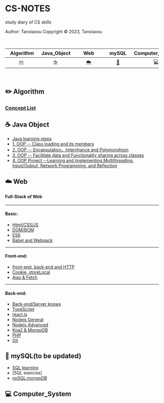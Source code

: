 # CS-NOTES
study diary of CS skills

Author: Tanxiaoxu
Copyright © 2023, Tanxiaoxu

<br>

|      &nbsp;&nbsp;Algorithm&nbsp;      |             &nbsp;Java_Object              | &nbsp;&nbsp;&nbsp;&nbsp;&nbsp;&nbsp;Web&nbsp;&nbsp;&nbsp;&nbsp;&nbsp;&nbsp; |     &nbsp;&nbsp;mySQL&nbsp;&nbsp;      |      Computer_System        | 
|:-------------------------------:|:---------------------------------------:|:---------------------------------------:|:--------------------------------:|:----------------------------------------:|
| [:pencil2:](#pencil2-Algorithm) | [:coffee:](#coffee-Java_Object) |          [:cloud:](#cloud-Web)          | [:floppy_disk:](#floppy_disk-mySQL) | [:computer:](#computer-Computer_System) |

<br>


## :pencil2:  Algorithm

### [Concept List](https://github.com/TerryTxx/CS-Diary/blob/master/Algorithm/self_study.md)


## :coffee: Java Object

- [Java learning steps](https://github.com/TerryTxx/CS-Diary/blob/master/Java-OBJ/studyDiary.md)
- [1. OOP -- Class loading and its members](https://github.com/TerryTxx/CS-Diary/blob/master/Java-OBJ/object-general.md)
- [2. OOP -- Encapsulation，Internhance and Polymorphism](https://github.com/TerryTxx/CS-Diary/blob/master/Java-OBJ/intermediate.md)
- [3. OOP -- Facilitate data and Functionality sharing across classes](https://github.com/TerryTxx/CS-Diary/blob/master/Java-OBJ/IntermediateBoost.md)
- [4. OOP Project --Learning and Implementing Multithreading, Input/Output, Network Programming, and Reflection](https://github.com/TerryTxx/CS-Diary/blob/master/Java-OBJ/intermediateAdvan.md)

## :cloud: Web
#### Full-Stack of Web

---
#### Basic:
- [Html/CSS/JS](https://github.com/TerryTxx/CS-Diary/blob/master/WebNote/html:css:js.md)
- [DOM/BOM](https://github.com/TerryTxx/CS-Diary/blob/master/WebNote/html:css:js.md)
- [ES6](https://github.com/TerryTxx/CS-Diary/blob/master/WebNote/ES6.md)
- [Babel and Webpack](https://github.com/TerryTxx/CS-Diary/blob/master/WebNote/ES610.md)
----
#### Front-end:
- [front-end, back-end and HTTP](https://github.com/TerryTxx/CS-Diary/blob/master/WebNote/http.md)
- [Cookie, storeLocal](https://github.com/TerryTxx/CS-Diary/blob/master/WebNote/Ajax&Fetch.md)
- [Ajax & Fetch](https://github.com/TerryTxx/CS-Diary/blob/master/WebNote/Ajax.md)
---
#### Back-end:
- [Back-end/Server knows](https://github.com/TerryTxx/CS-Diary/blob/master/WebNote/server.md)
- [TypeScript](https://github.com/TerryTxx/CS-Diary/blob/master/WebNote/react_js.md)
- [react.js](https://github.com/TerryTxx/CS-Diary/blob/master/WebNote/reactjs.md)
- [Nodejs General](https://github.com/TerryTxx/CS-Diary/blob/master/WebNote/nodeJS.md)
- [Nodejs Advanced](https://github.com/TerryTxx/CS-Diary/blob/master/WebNote/nodeJS2.md)
- [Koa2 & MongoDB](https://github.com/TerryTxx/CS-Diary/blob/master/WebNote/MangoDB.md)
- [PHP](https://github.com/TerryTxx/CS-Diary/blob/master/WebNote/Php.md)
- [Git](https://github.com/TerryTxx/CS-Diary/blob/master/WebNote/Git.md)

## :floppy_disk: mySQL(to be updated)

- [SQL learning](https://github.com/TerryTxx/CS-Diary/blob/master/mySQL/mySQL.md)
- [SQL exercise]
- [noSQL:mongoDB](https://github.com/TerryTxx/CS-Diary/blob/master/WebNote/MangoDB.md)


## :computer: Computer_System


